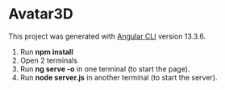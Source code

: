 # Avatar3D

This project was generated with [Angular CLI](https://github.com/angular/angular-cli) version 13.3.6.

1. Run **npm install**
2. Open 2 terminals
3. Run **ng serve -o** in one terminal (to start the page).
4. Run **node server.js** in another terminal (to start the server).
